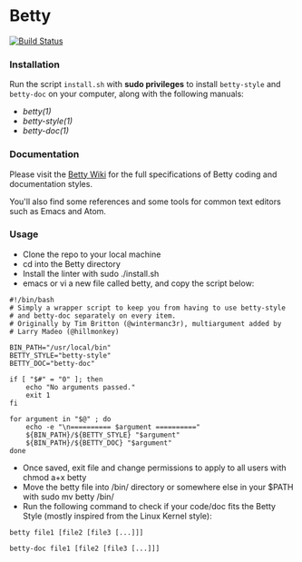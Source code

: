 # Betty

[![Build Status](https://travis-ci.org/holbertonschool/Betty.svg?branch=master)](https://travis-ci.org/holbertonschool/Betty)

### Installation

Run the script `install.sh` with **sudo privileges** to install `betty-style` and `betty-doc` on your computer, along with the  following manuals:

 * _betty(1)_
 * _betty-style(1)_
 * _betty-doc(1)_

### Documentation

Please visit the [Betty Wiki](https://github.com/holbertonschool/Betty/wiki) for the full specifications of Betty coding and documentation styles.

You'll also find some references and some tools for common text editors such as Emacs and Atom.

### Usage

- Clone the repo to your local machine
- cd into the Betty directory
- Install the linter with sudo ./install.sh
- emacs or vi a new file called betty, and copy the script below:

~~~
#!/bin/bash
# Simply a wrapper script to keep you from having to use betty-style
# and betty-doc separately on every item.
# Originally by Tim Britton (@wintermanc3r), multiargument added by
# Larry Madeo (@hillmonkey)

BIN_PATH="/usr/local/bin"
BETTY_STYLE="betty-style"
BETTY_DOC="betty-doc"

if [ "$#" = "0" ]; then
    echo "No arguments passed."
    exit 1
fi

for argument in "$@" ; do
    echo -e "\n========== $argument =========="
    ${BIN_PATH}/${BETTY_STYLE} "$argument"
    ${BIN_PATH}/${BETTY_DOC} "$argument"
done
~~~
- Once saved, exit file and change permissions to apply to all users with chmod a+x betty
- Move the betty file into /bin/ directory or somewhere else in your $PATH with sudo mv betty /bin/
- Run the following command to check if your code/doc fits the Betty Style (mostly inspired from the Linux Kernel style):

```ShellSession
betty file1 [file2 [file3 [...]]]
```

```ShellSession
betty-doc file1 [file2 [file3 [...]]]
```


